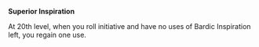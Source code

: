 __**Superior Inspiration**__

At 20th level, when you roll initiative and have no uses of Bardic Inspiration left, you regain one use.